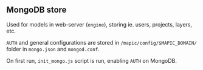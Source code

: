 ## MongoDB store
Used for models in web-server (`engine`), storing ie. users, projects, layers, etc.

`AUTH` and general configurations are stored in `/mapic/config/$MAPIC_DOMAIN/` folder in `mongo.json` and `mongod.conf`.

On first run, `init_mongo.js` script is run, enabling `AUTH` on MongoDB.